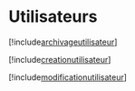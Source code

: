 # Utilisateurs

[!include[archivageutilisateur](utilisateurs.archivageutilisateur.autogen.md)]

[!include[creationutilisateur](utilisateurs.creationutilisateur.autogen.md)]

[!include[modificationutilisateur](utilisateurs.modificationutilisateur.autogen.md)]




















